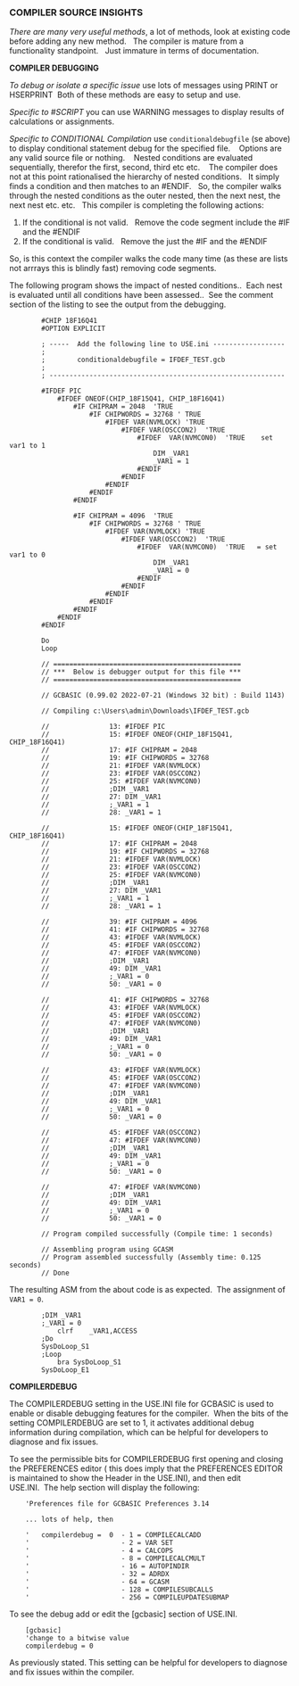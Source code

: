<div class="section">

<div class="titlepage">

<div>

<div>

### <span id="compiler_source_insights"></span>COMPILER SOURCE INSIGHTS

</div>

</div>

</div>

<span class="emphasis">*There are many very useful methods*</span>, a
lot of methods, look at existing code before adding any new method.  
The compiler is mature from a functionality standpoint.   Just immature
in terms of documentation.  

<span class="strong">**COMPILER DEBUGGING**</span>

<span class="emphasis">*To debug or isolate a specific issue*</span> use
lots of messages using PRINT or HSERPRINT  Both of these methods are
easy to setup and use.

<span class="emphasis">*Specific to \#SCRIPT*</span> you can use WARNING
messages to display results of calculations or assignments.

<span class="emphasis">*Specific to CONDITIONAL Compilation*</span> use
`conditionaldebugfile` (se above) to display conditional statement debug
for the specified file.    Options are any valid source file or nothing.
   Nested conditions are evaluated sequentially, therefor the first,
second, third etc etc.    The compiler does not at this point
rationalised the hierarchy of nested conditions.   It simply finds a
condition and then matches to an \#ENDIF.   So, the compiler walks
through the nested conditions as the outer nested, then the next nest,
the next nest etc. etc.   This compiler is completing the following
actions:  

<div class="orderedlist">

1.  If the conditional is not valid.   Remove the code segment include
    the \#IF and the \#ENDIF
2.  If the conditional is valid.   Remove the just the \#IF and the
    \#ENDIF

</div>

So, is this context the compiler walks the code many time (as these are
lists not arrrays this is blindly fast) removing code segments.  

The following program shows the impact of nested conditions..  Each nest
is evaluated until all conditions have been assessed..  See the comment
section of the listing to see the output from the debugging.

``` screen
        #CHIP 18F16Q41
        #OPTION EXPLICIT

        ; -----  Add the following line to USE.ini ------------------
        ;
        ;        conditionaldebugfile = IFDEF_TEST.gcb
        ;
        ; -----------------------------------------------------------

        #IFDEF PIC
            #IFDEF ONEOF(CHIP_18F15Q41, CHIP_18F16Q41)
                #IF CHIPRAM = 2048  'TRUE
                    #IF CHIPWORDS = 32768 ' TRUE
                        #IFDEF VAR(NVMLOCK) 'TRUE
                            #IFDEF VAR(OSCCON2)  'TRUE
                                #IFDEF  VAR(NVMCON0)  'TRUE    set var1 to 1
                                    DIM _VAR1
                                    _VAR1 = 1
                                #ENDIF
                            #ENDIF
                        #ENDIF
                    #ENDIF
                #ENDIF

                #IF CHIPRAM = 4096  'TRUE
                    #IF CHIPWORDS = 32768 ' TRUE
                        #IFDEF VAR(NVMLOCK) 'TRUE
                            #IFDEF VAR(OSCCON2)  'TRUE
                                #IFDEF  VAR(NVMCON0)  'TRUE   = set var1 to 0
                                    DIM _VAR1
                                    _VAR1 = 0
                                #ENDIF
                            #ENDIF
                        #ENDIF
                    #ENDIF
                #ENDIF
            #ENDIF
        #ENDIF

        Do
        Loop

        // ===============================================
        // ***  Below is debugger output for this file ***
        // ===============================================

        // GCBASIC (0.99.02 2022-07-21 (Windows 32 bit) : Build 1143)

        // Compiling c:\Users\admin\Downloads\IFDEF_TEST.gcb

        //               13: #IFDEF PIC
        //               15: #IFDEF ONEOF(CHIP_18F15Q41, CHIP_18F16Q41)
        //               17: #IF CHIPRAM = 2048
        //               19: #IF CHIPWORDS = 32768
        //               21: #IFDEF VAR(NVMLOCK)
        //               23: #IFDEF VAR(OSCCON2)
        //               25: #IFDEF VAR(NVMCON0)
        //               ;DIM _VAR1
        //               27: DIM _VAR1
        //               ;_VAR1 = 1
        //               28: _VAR1 = 1

        //               15: #IFDEF ONEOF(CHIP_18F15Q41, CHIP_18F16Q41)
        //               17: #IF CHIPRAM = 2048
        //               19: #IF CHIPWORDS = 32768
        //               21: #IFDEF VAR(NVMLOCK)
        //               23: #IFDEF VAR(OSCCON2)
        //               25: #IFDEF VAR(NVMCON0)
        //               ;DIM _VAR1
        //               27: DIM _VAR1
        //               ;_VAR1 = 1
        //               28: _VAR1 = 1

        //               39: #IF CHIPRAM = 4096
        //               41: #IF CHIPWORDS = 32768
        //               43: #IFDEF VAR(NVMLOCK)
        //               45: #IFDEF VAR(OSCCON2)
        //               47: #IFDEF VAR(NVMCON0)
        //               ;DIM _VAR1
        //               49: DIM _VAR1
        //               ;_VAR1 = 0
        //               50: _VAR1 = 0

        //               41: #IF CHIPWORDS = 32768
        //               43: #IFDEF VAR(NVMLOCK)
        //               45: #IFDEF VAR(OSCCON2)
        //               47: #IFDEF VAR(NVMCON0)
        //               ;DIM _VAR1
        //               49: DIM _VAR1
        //               ;_VAR1 = 0
        //               50: _VAR1 = 0

        //               43: #IFDEF VAR(NVMLOCK)
        //               45: #IFDEF VAR(OSCCON2)
        //               47: #IFDEF VAR(NVMCON0)
        //               ;DIM _VAR1
        //               49: DIM _VAR1
        //               ;_VAR1 = 0
        //               50: _VAR1 = 0

        //               45: #IFDEF VAR(OSCCON2)
        //               47: #IFDEF VAR(NVMCON0)
        //               ;DIM _VAR1
        //               49: DIM _VAR1
        //               ;_VAR1 = 0
        //               50: _VAR1 = 0

        //               47: #IFDEF VAR(NVMCON0)
        //               ;DIM _VAR1
        //               49: DIM _VAR1
        //               ;_VAR1 = 0
        //               50: _VAR1 = 0

        // Program compiled successfully (Compile time: 1 seconds)

        // Assembling program using GCASM
        // Program assembled successfully (Assembly time: 0.125 seconds)
        // Done
```

  
  

The resulting ASM from the about code is as expected.  The assignment of
`VAR1 = 0`.  

``` screen
        ;DIM _VAR1
        ;_VAR1 = 0
            clrf    _VAR1,ACCESS
        ;Do
        SysDoLoop_S1
        ;Loop
            bra SysDoLoop_S1
        SysDoLoop_E1
```

  

<span class="strong">**COMPILERDEBUG**</span>

The COMPILERDEBUG setting in the USE.INI file for GCBASIC is used to
enable or disable debugging features for the compiler.  When the bits of
the setting COMPILERDEBUG are set to 1, it activates additional debug
information during compilation, which can be helpful for developers to
diagnose and fix issues.

To see the permissible bits for COMPILERDEBUG first opening and closing
the PREFERENCES editor ( this does imply that the PREFERENCES EDITOR is
maintained to show the Header in the USE.INI), and then edit
USE.INI.  The help section will display the following:

``` screen
    'Preferences file for GCBASIC Preferences 3.14

    ... lots of help, then

    '   compilerdebug =  0  - 1 = COMPILECALCADD
    '                       - 2 = VAR SET
    '                       - 4 = CALCOPS
    '                       - 8 = COMPILECALCMULT
    '                       - 16 = AUTOPINDIR
    '                       - 32 = ADRDX
    '                       - 64 = GCASM
    '                       - 128 = COMPILESUBCALLS
    '                       - 256 = COMPILEUPDATESUBMAP
```

To see the debug add or edit the \[gcbasic\] section of USE.INI.

``` screen
    [gcbasic]
    'change to a bitwise value
    compilerdebug = 0
```

As previously stated. This setting can be helpful for developers to
diagnose and fix issues within the compiler.

</div>
